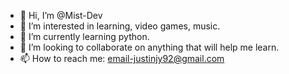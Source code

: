 - 👋 Hi, I’m @Mist-Dev
- 👀 I’m interested in learning, video games, music.
- 🌱 I’m currently learning python.
- 💞️ I’m looking to collaborate on anything that will help me learn.
- 📫 How to reach me: email-justinjy92@gmail.com

<!---
Mist-Dev/Mist-Dev is a ✨ special ✨ repository because its `README.md` (this file) appears on your GitHub profile.
You can click the Preview link to take a look at your changes.
--->
